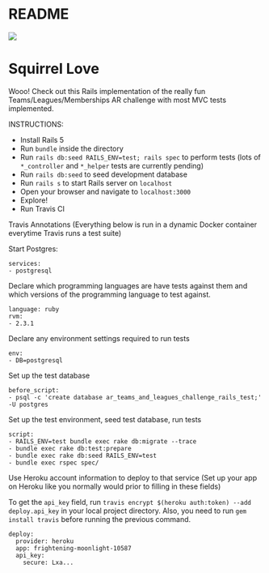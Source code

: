 # README
<img src="https://api.travis-ci.org/pongo-pygmaeus/ar-teams-and-leagues-challenge-rails.svg?branch=master"></img>

<h1> Squirrel Love </h1>

Wooo! Check out this Rails implementation of the really fun Teams/Leagues/Memberships AR challenge with most MVC tests implemented.

INSTRUCTIONS:

* Install Rails 5
* Run `bundle` inside the directory
* Run `rails db:seed RAILS_ENV=test; rails spec` to perform tests (lots of `*_controller` and `*_helper` tests are currently pending)
* Run `rails db:seed` to seed development database
* Run `rails s` to start Rails server on `localhost`
* Open your browser and navigate to `localhost:3000`
* Explore!
* Run Travis CI

Travis Annotations (Everything below is run in a dynamic Docker 
container everytime Travis runs a test suite)

Start Postgres:
```
services:
- postgresql
```
Declare which programming languages are have tests against them
and which versions of the programming language to test against.
```
language: ruby
rvm:
- 2.3.1
```

Declare any environment settings required to run tests
```
env:
- DB=postgresql
```

Set up the test database
```
before_script:
- psql -c 'create database ar_teams_and_leagues_challenge_rails_test;' -U postgres
```

Set up the test environment, seed test database, run tests
```
script:
- RAILS_ENV=test bundle exec rake db:migrate --trace
- bundle exec rake db:test:prepare
- bundle exec rake db:seed RAILS_ENV=test
- bundle exec rspec spec/
```

Use Heroku account information to deploy to that service
(Set up your app on Heroku like you normally would prior
to filling in these fields)

To get the `api_key` field, run `travis encrypt $(heroku auth:token) --add deploy.api_key` in your local project directory. Also, you need to 
run `gem install travis` before running the previous command. 
```
deploy:
  provider: heroku
  app: frightening-moonlight-10587
  api_key:
    secure: Lxa...
```

